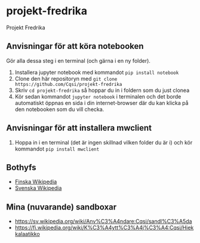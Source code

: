 # projekt-fredrika
Projekt Fredrika

## Anvisningar för att köra notebooken

Gör alla dessa steg i en terminal (och gärna i en ny folder).

1. Installera jupyter notebook med kommandot `pip install notebook`
2. Clone den här repositoryn med `git clone https://github.com/Cqsi/projekt-fredrika`
3. Skriv `cd projekt-fredrika` så hoppar du in i foldern som du just clonea
4. Kör sedan kommandot `jupyter notebook` i terminalen och det borde automatiskt öppnas en sida i din internet-browser där du kan klicka på den notebooken som du vill checka.


## Anvisningar för att installera mwclient

1. Hoppa in i en terminal (det är ingen skillnad vilken folder du är i) och kör kommandot `pip install mwclient`

## Bothyfs
* [Finska Wikipedia](https://fi.wikipedia.org/wiki/Wikipedia:Botit)
* [Svenska Wikipedia](https://sv.wikipedia.org/wiki/Wikipedia:Robotar)


## Mina (nuvarande) sandboxar

* https://sv.wikipedia.org/wiki/Anv%C3%A4ndare:Cqsi/sandl%C3%A5da
* https://fi.wikipedia.org/wiki/K%C3%A4ytt%C3%A4j%C3%A4:Cqsi/Hiekkalaatikko